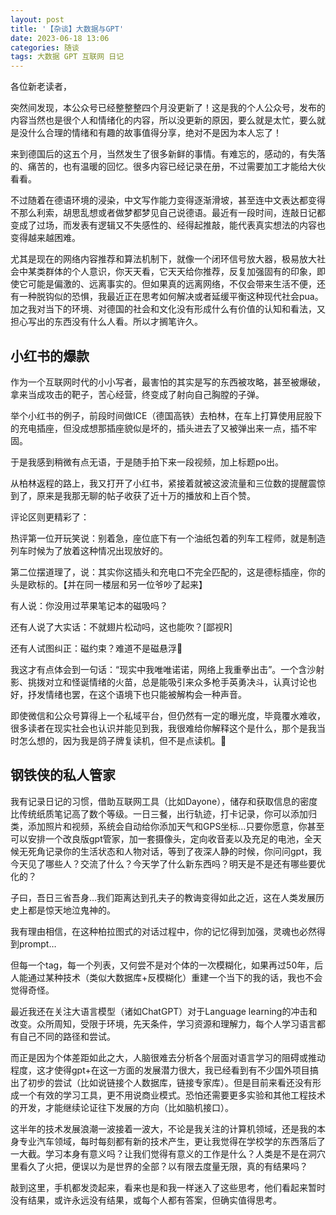 ```yaml
---
layout: post
title: '【杂谈】大数据与GPT'
date: 2023-06-18 13:06
categories: 随谈
tags: 大数据 GPT 互联网 日记
---
```


各位新老读者，

突然间发现，本公众号已经整整整四个月没更新了！这是我的个人公众号，发布的内容当然也是很个人和情绪化的内容，所以没更新的原因，要么就是太忙，要么就是没什么合理的情绪和有趣的故事值得分享，绝对不是因为本人忘了！


来到德国后的这五个月，当然发生了很多新鲜的事情。有难忘的，感动的，有失落的、痛苦的，也有温暖的回忆。很多内容已经记录在册，不过需要加工才能给大伙看看。

不过随着在德语环境的浸染，中文写作能力变得逐渐滑坡，甚至连中文表达都变得不那么利索，胡思乱想或者做梦都梦见自己说德语。最近有一段时间，连敲日记都变成了过场，而发表有逻辑又不失感性的、经得起推敲，能代表真实想法的内容也变得越来越困难。

尤其是现在的网络内容推荐和算法机制下，就像一个闭环信号放大器，极易放大社会中某类群体的个人意识，你天天看，它天天给你推荐，反复加强固有的印象，即使它可能是偏激的、远离事实的。但如果真的远离网络，不仅会带来生活不便，还有一种脱钩似的恐惧，我最近正在思考如何解决或者延缓平衡这种现代社会pua。加之我对当下的环境、对德国的社会和文化没有形成什么有价值的认知和看法，又担心写出的东西没有什么人看。所以才搁笔许久。


## 小红书的爆款

作为一个互联网时代的小小写者，最害怕的其实是写的东西被攻略，甚至被爆破，拿来当成攻击的靶子，苦心经营，终变成了射向自己胸膛的子弹。

举个小红书的例子，前段时间做ICE（德国高铁）去柏林，在车上打算使用屁股下的充电插座，但没成想那插座貌似是坏的，插头进去了又被弹出来一点，插不牢固。

于是我感到稍微有点无语，于是随手拍下来一段视频，加上标题po出。
 

从柏林返程的路上，我又打开了小红书，紧接着就被这波流量和三位数的提醒震惊到了，原来是我那无聊的帖子收获了近十万的播放和上百个赞。

评论区则更精彩了：

热评第一位开玩笑说：别着急，座位底下有一个油纸包着的列车工程师，就是制造列车时候为了放着这种情况出现放好的。


第二位摆道理了，说：其实你这插头和充电口不完全匹配的，这是德标插座，你的头是欧标的。【并在同一楼层和另一位爷吵了起来】


有人说：你没用过苹果笔记本的磁吸吗？


还有人说了大实话：不就翅片松动吗，这也能吹？[鄙视R]


还有人试图纠正：磁约束？难道不是磁悬浮🤣

我这才有点体会到一句话：“现实中我唯唯诺诺，网络上我重拳出击”。一个含沙射影、挑拨对立和怪诞情绪的火苗，总是能吸引来众多枪手英勇决斗，认真讨论也好，抒发情绪也罢，在这个语境下也只能被解构会一种声音。

即使微信和公众号算得上一个私域平台，但仍然有一定的曝光度，毕竟覆水难收，很多读者在现实社会也认识并能见到我，我很难给你解释这个是什么，那个是我当时怎么想的，因为我是鸽子牌复读机，但不是点读机。🤣



## 钢铁侠的私人管家

我有记录日记的习惯，借助互联网工具（比如Dayone），储存和获取信息的密度比传统纸质笔记高了数个等级。一日三餐，出行轨迹，打卡记录，你可以添加归类，添加照片和视频，系统会自动给你添加天气和GPS坐标…只要你愿意，你甚至可以安排一个改良版gpt管家，加一套摄像头，定向收音麦以及充足的电池，全天候无死角记录你的生活状态和人物对话，等到了夜深人静的时候，你问问gpt，我今天见了哪些人？交流了什么？今天学了什么新东西吗？明天是不是还有哪些要优化的？

子曰，吾日三省吾身…我们距离达到孔夫子的教诲变得如此之近，这在人类发展历史上都是惊天地泣鬼神的。

我有理由相信，在这种柏拉图式的对话过程中，你的记忆得到加强，灵魂也必然得到prompt…

但每一个tag，每一个列表，又何尝不是对个体的一次模糊化，如果再过50年，后人能通过某种技术（类似大数据库+反模糊化）重建一个当下的我的话，我也不会觉得奇怪。

最近我还在关注大语言模型（诸如ChatGPT）对于Language learning的冲击和改变。众所周知，受限于环境，先天条件，学习资源和理解力，每个人学习语言都有自己不同的路径和尝试。

而正是因为个体差距如此之大，人脑很难去分析各个层面对语言学习的阻碍或推动程度，这才使得gpt+在这一方面的发展潜力很大，我已经看到有不少国外项目搞出了初步的尝试（比如说链接个人数据库，链接专家库）。但是目前来看还没有形成一个有效的学习工具，更不用说商业模式。恐怕还需要更多实验和其他工程技术的开发，才能继续论证往下发展的方向（比如脑机接口）。

这半年的技术发展浪潮一波接着一波大，不论是我关注的计算机领域，还是我的本身专业汽车领域，每时每刻都有新的技术产生，更让我觉得在学校学的东西落后了一大截。学习本身有意义吗？让我们觉得有意义的工作是什么？人类是不是在洞穴里看久了火把，便误以为是世界的全部？以有限去度量无限，真的有结果吗？

敲到这里，手机都发烫起来，看来也是和我一样迷入了这些思考，他们看起来暂时没有结果，或许永远没有结果，或每个人都有答案，但确实值得思考。
